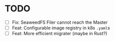 # TODO

- [ ] Fix: SeaweedFS Filer cannot reach the Master
- [ ] Feat: Configurable image registry in k8s `.yaml`s
- [ ] Feat: More efficient migrater (maybe in Rust?)
